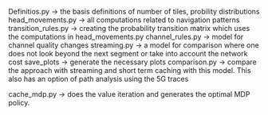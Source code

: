 Definitios.py -> the basis definitions of number of tiles, probility distributions
head_movements.py -> all computations related to navigation patterns
transition_rules.py -> creating the probability transition matrix which uses the computations in head_movements.py
channel_rules.py -> model for channel quality changes 
streaming.py -> a model for comparison where one does not look beyond the next segment or take into account the network cost
save_plots -> generate the necessary plots
comparison.py -> compare the approach with streaming and short term caching with this model. This also has an option of path analysis using the 5G traces

cache_mdp.py -> does the value iteration and generates the optimal MDP policy. 
